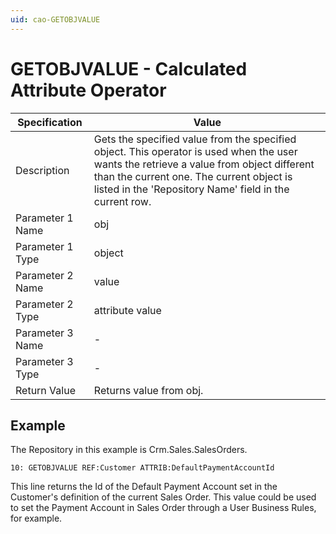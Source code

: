 ```yaml
---
uid: cao-GETOBJVALUE
---
```


# GETOBJVALUE - Calculated Attribute Operator

| Specification         | Value                                                        |
| --------------------- | ------------------------------------------------------------ |
| Description           | Gets the specified value from the specified object. This operator is used when the user wants the retrieve a value from object different than the current one. The current object is listed in the 'Repository Name' field in the current row.          |
| Parameter 1 Name      | obj                                                        |
| Parameter 1 Type      | object                                    |
| Parameter 2 Name      | value                                                            |
| Parameter 2 Type      | attribute value                                                           |
| Parameter 3 Name      | -                                                            |
| Parameter 3 Type      | -                                                            |
| Return Value          | Returns value from obj.                                                       |


## Example
The Repository in this example is Crm.Sales.SalesOrders.
```
10: GETOBJVALUE REF:Customer ATTRIB:DefaultPaymentAccountId 
```
This line returns the Id of the Default Payment Account set in the Customer's definition of the current Sales Order.
This value could be used to set the Payment Account in Sales Order through a User Business Rules, for example.



